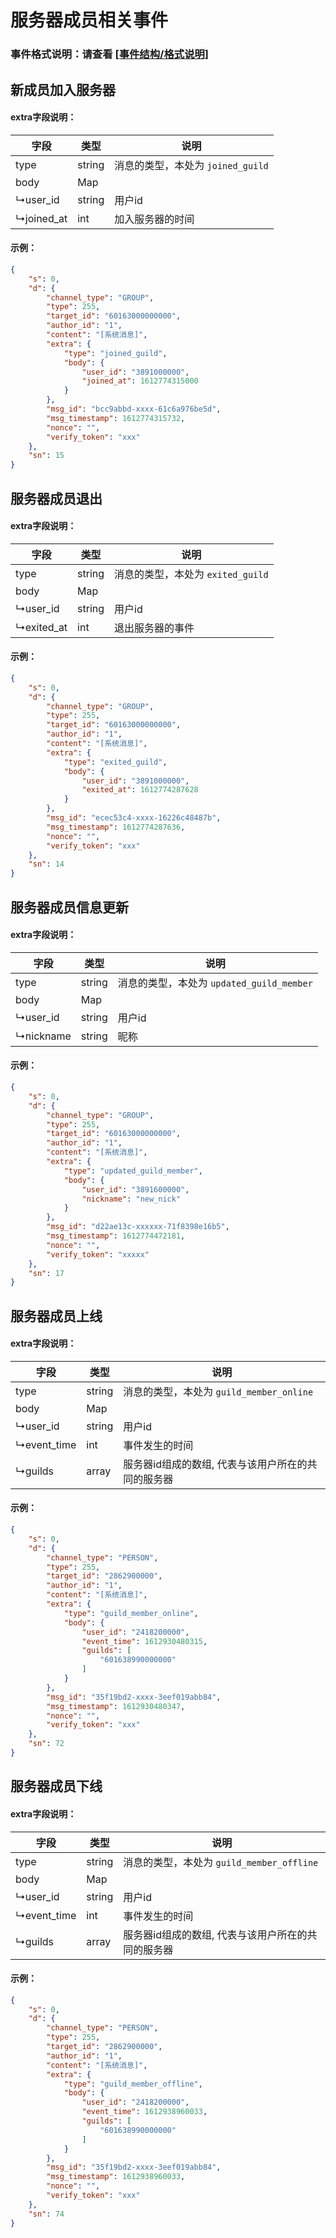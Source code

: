 # 服务器成员相关事件

### 事件格式说明：请查看 [[事件结构/格式说明]](  https://developer.kaiheila.cn/doc/event/event-introduction )

## 新成员加入服务器

#### extra字段说明：

| 字段       | 类型   | 说明                              |
| ---------- | ------ | --------------------------------- |
| type       | string | 消息的类型，本处为 `joined_guild` |
| body       | Map    |                                   |
| ↳user_id   | string | 用户id                            |
| ↳joined_at | int    | 加入服务器的时间                  |

#### 示例：

```json
{
    "s": 0,
    "d": {
        "channel_type": "GROUP",
        "type": 255,
        "target_id": "60163000000000",
        "author_id": "1",
        "content": "[系统消息]",
        "extra": {
            "type": "joined_guild",
            "body": {
                "user_id": "3891000000",
                "joined_at": 1612774315000
            }
        },
        "msg_id": "bcc9abbd-xxxx-61c6a976be5d",
        "msg_timestamp": 1612774315732,
        "nonce": "",
        "verify_token": "xxx"
    },
    "sn": 15
}
```



## 服务器成员退出

#### extra字段说明：

| 字段       | 类型   | 说明                              |
| ---------- | ------ | --------------------------------- |
| type       | string | 消息的类型，本处为 `exited_guild` |
| body       | Map    |                                   |
| ↳user_id   | string | 用户id                            |
| ↳exited_at | int    | 退出服务器的事件                  |

#### 示例：

```json
{
    "s": 0,
    "d": {
        "channel_type": "GROUP",
        "type": 255,
        "target_id": "60163000000000",
        "author_id": "1",
        "content": "[系统消息]",
        "extra": {
            "type": "exited_guild",
            "body": {
                "user_id": "3891000000",
                "exited_at": 1612774287628
            }
        },
        "msg_id": "ecec53c4-xxxx-16226c48487b",
        "msg_timestamp": 1612774287636,
        "nonce": "",
        "verify_token": "xxx"
    },
    "sn": 14
}
```



## 服务器成员信息更新

#### extra字段说明：

| 字段      | 类型   | 说明                                      |
| --------- | ------ | ----------------------------------------- |
| type      | string | 消息的类型，本处为 `updated_guild_member` |
| body      | Map    |                                           |
| ↳user_id  | string | 用户id                                    |
| ↳nickname | string | 昵称                                      |

#### 示例：

```json
{
    "s": 0,
    "d": {
        "channel_type": "GROUP",
        "type": 255,
        "target_id": "60163000000000",
        "author_id": "1",
        "content": "[系统消息]",
        "extra": {
            "type": "updated_guild_member",
            "body": {
                "user_id": "3891600000",
                "nickname": "new_nick"
            }
        },
        "msg_id": "d22ae13c-xxxxxx-71f8398e16b5",
        "msg_timestamp": 1612774472181,
        "nonce": "",
        "verify_token": "xxxxx"
    },
    "sn": 17
}
```



## 服务器成员上线

#### extra字段说明：

| 字段        | 类型   | 说明                                               |
| ----------- | ------ | -------------------------------------------------- |
| type        | string | 消息的类型，本处为 `guild_member_online`           |
| body        | Map    |                                                    |
| ↳user_id    | string | 用户id                                             |
| ↳event_time | int    | 事件发生的时间                                     |
| ↳guilds     | array  | 服务器id组成的数组, 代表与该用户所在的共同的服务器 |

#### 示例：

```json
{
    "s": 0,
    "d": {
        "channel_type": "PERSON",
        "type": 255,
        "target_id": "2862900000",
        "author_id": "1",
        "content": "[系统消息]",
        "extra": {
            "type": "guild_member_online",
            "body": {
                "user_id": "2418200000",
                "event_time": 1612930480315,
                "guilds": [
                    "601638990000000"
                ]
            }
        },
        "msg_id": "35f19bd2-xxxx-3eef019abb84",
        "msg_timestamp": 1612930480347,
        "nonce": "",
        "verify_token": "xxx"
    },
    "sn": 72
}
```



## 服务器成员下线

#### extra字段说明：

| 字段        | 类型   | 说明                                               |
| ----------- | ------ | -------------------------------------------------- |
| type        | string | 消息的类型，本处为 `guild_member_offline`          |
| body        | Map    |                                                    |
| ↳user_id    | string | 用户id                                             |
| ↳event_time | int    | 事件发生的时间                                     |
| ↳guilds     | array  | 服务器id组成的数组, 代表与该用户所在的共同的服务器 |

#### 示例：

```json
{
    "s": 0,
    "d": {
        "channel_type": "PERSON",
        "type": 255,
        "target_id": "2862900000",
        "author_id": "1",
        "content": "[系统消息]",
        "extra": {
            "type": "guild_member_offline",
            "body": {
                "user_id": "2418200000",
                "event_time": 1612938960033,
                "guilds": [
                    "601638990000000"
                ]
            }
        },
        "msg_id": "35f19bd2-xxxx-3eef019abb84",
        "msg_timestamp": 1612938960033,
        "nonce": "",
        "verify_token": "xxx"
    },
    "sn": 74
}
```
